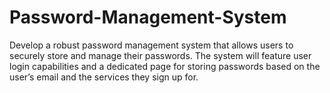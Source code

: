 # Password-Management-System
Develop a robust password management system that allows users to securely store and manage their passwords. The system will feature user login capabilities and a dedicated page for storing passwords based on the user’s email and the services they sign up for.
